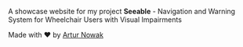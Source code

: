 A showcase website for my project **Seeable** - Navigation and Warning System for Wheelchair Users with Visual Impairments

Made with ❤️ by [Artur Nowak](https://github.com/Arciiix)
